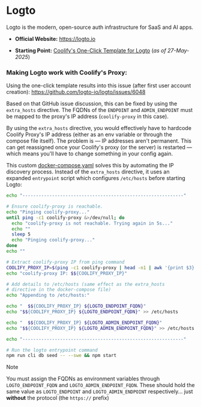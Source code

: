 # Logto

Logto is the modern, open-source auth infrastructure for SaaS and AI apps.

- **Official Website:** https://logto.io

- **Starting Point:** [Coolify's One-Click Template for Logto](https://github.com/coollabsio/coolify/blob/v4.x/templates/compose/logto.yaml) (_as of 27-May-2025_)

### Making Logto work with Coolify's Proxy:

Using the one-click template results into this issue (after first user account creation): https://github.com/logto-io/logto/issues/6048

Based on that GitHub issue discussion, this can be fixed by using the `extra_hosts` directive. The FQDNs of the `ENDPOINT` and `ADMIN_ENDPOINT` must be mapped to the proxy's IP address (`coolify-proxy` in this case).

By using the `extra_hosts` directive, you would effectively have to hardcode Coolify Proxy's IP address (either as an env variable or through the compose file itself). The problem is — IP addresses aren't permanent. This can get reassigned once your Coolify's proxy (or the server) is restarted — which means you'll have to change something in your config again.

This custom [docker-compose.yaml](./docker-compose.yaml) solves this by automating the IP discovery process. Instead of the `extra_hosts` directive, it uses an expanded `entrypoint` script which configures `/etc/hosts` before starting Logto:

```sh
echo "------------------------------------------------------------"

# Ensure coolify-proxy is reachable.
echo "Pinging coolify-proxy..."
until ping -c1 coolify-proxy &>/dev/null; do
  echo "coolify-proxy is not reachable. Trying again in 5s..."
  echo ""
  sleep 5
  echo "Pinging coolify-proxy..."
done
echo ""

# Extract coolify-proxy IP from ping command
COOLIFY_PROXY_IP=$(ping -c1 coolify-proxy | head -n1 | awk '{print $3}' | tr -d '():')
echo "coolify-proxy IP: $${COOLIFY_PROXY_IP}"

# Add details to /etc/hosts (same effect as the extra_hosts
# directive in the docker-compose file)
echo "Appending to /etc/hosts:"

echo "  $${COOLIFY_PROXY_IP} ${LOGTO_ENDPOINT_FQDN}"
echo "$${COOLIFY_PROXY_IP} ${LOGTO_ENDPOINT_FQDN}" >> /etc/hosts

echo "  $${COOLIFY_PROXY_IP} ${LOGTO_ADMIN_ENDPOINT_FQDN}"
echo "$${COOLIFY_PROXY_IP} ${LOGTO_ADMIN_ENDPOINT_FQDN}" >> /etc/hosts

echo "------------------------------------------------------------"

# Run the logto entrypoint command
npm run cli db seed -- --swe && npm start
```

> [!NOTE]
>
> You must assign the FQDNs as environment variables through `LOGTO_ENDPOINT_FQDN` and `LOGTO_ADMIN_ENDPOINT_FQDN`. These should hold the same value as `LOGTO_ENDPOINT` and `LOGTO_ADMIN_ENDPOINT` respectively... just **without** the protocol (the `https://` prefix)

###
